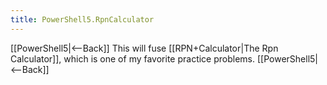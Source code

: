 ```yaml
---
title: PowerShell5.RpnCalculator
---
```

[[PowerShell5|<--Back]]
This will fuse [[RPN+Calculator|The Rpn Calculator]], which is one of my favorite practice problems.
[[PowerShell5|<--Back]]